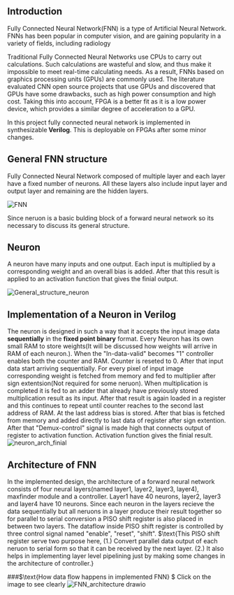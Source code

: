 ## $\textbf{Introduction}$
Fully Connected Neural Network(FNN) is a type of Artificial Neural Network. FNNs has been popular in computer vision, and are gaining popularity in a variety of fields, including radiology

$\text{Traditional Fully Connected Neural Networks use CPUs to carry out calculations. Such calculations are wasteful and }$
$\text{slow, and thus make it impossible to meet real-time calculating needs.}$ $\text{As a result, FNNs based on graphics processing }$
$\text{units (GPUs) are commonly used. The literature evaluated CNN open source projects that use GPUs and discovered that }$
$\text{GPUs have some drawbacks, such as high power consumption and high cost. Taking this into account, FPGA is a}$
$\text{better fit as it is a low power device, which provides a similar degree of acceleration }$
$\text{to a GPU.}$

$\text{In this project fully connected neural network is implemented in synthesizable} \textbf{ Verilog}.$ $\text{This is deployable}$
$\text{on FPGAs after some minor changes.}$

## $\textbf{General FNN structure}$
$\text{Fully Connected Neural Network composed of multiple layer and each layer have a fixed number of neurons. All these }$
$\text{layers also include input layer and output layer and remaining are the hidden layers.}$

![FNN](https://user-images.githubusercontent.com/91585086/183276654-58cde0ca-0cef-4131-903d-e5f574b42baa.png)
   
$\text{ Since neruon is a basic bulding block of a forward neural network so its necessary to discuss its general structure.}$

## $\textbf{Neuron}$
$\text{A neuron have many inputs and one output. Each input is multiplied by a corresponding weight and an overall bias}$
$\text{is added. After that this result is applied to an activation function that gives the finial output.}$

![General_structure_neuron](https://user-images.githubusercontent.com/91585086/183300664-178cc740-6eb4-44ac-9140-2a4b7d264574.png)

## $\textbf{Implementation of a Neuron in Verilog}$
$\text{The neuron is designed in such a way that it accepts the input image data}$ $\textbf{ sequentially}$ $\text{ in the }$ $\textbf{fixed point binary}$
$\text{format. Every Neuron has its own small RAM to store weights(It will be discussed how weights will arrive in RAM of }$
$\text{each neuron.). When the "In-data-valid" becomes "1" controller enables both the counter and RAM. Counter is }$
$\text{reseted to 0. After that input data start arriving sequentially. For every pixel of input image corresponding weight }$
$\text{is fetched from memory and fed to multiplier after sign extentsion(Not required for some neruon). When multiplication}$
$\text{ is completed it is fed to an adder that already have previously stored multiplication result as its input. After }$
$\text{that result is again loaded in a register and this continues to repeat until counter reaches to the second last address }$
$\text{ of RAM. At the last address bias is stored. After that bias is fetched from memory and added directly to last data of }$
$\text{register after sign extention. After that "Demux-control" signal is made high that connects output of register to activation }$
$\text{function. Activation function gives the finial result.}$
![neuron_arch_finial](https://user-images.githubusercontent.com/91585086/185057835-dd9982d7-2b5f-4022-9ea8-cdf666c66fcf.png)

## $\text{Architecture of FNN}$
$\text{In the implemented design, the architecture of a forward neural network consists of four neural layers(named layer1, layer2, layer3, layer4), maxfinder module and a controller. Layer1 have 40 neurons, layer2, layer3 and layer4 have 10 neurons. Since each neuron in the layers recieve the data sequentially but all neruons in a layer produce their result together so for parallel to serial conversion a PISO shift register is also placed in between two layers. The dataflow inside PISO shift register is controlled by three control signal named "enable", "reset", "shift". }$
$\text{This PISO shift register serve two purpose here, (1.) Convert parallel data output of each neruon to serial form so that it can be received by the next layer. (2.) It also helps in implementing layer level pipelining just by making some changes in the architecture of controller.}


###$\text{How data flow happens in implemented FNN}
$
$\text{Click on the image to see clearly}$
![FNN_architecture drawio](https://user-images.githubusercontent.com/91585086/183919382-66d06d39-17b9-421f-a605-636b71f88775.png)



